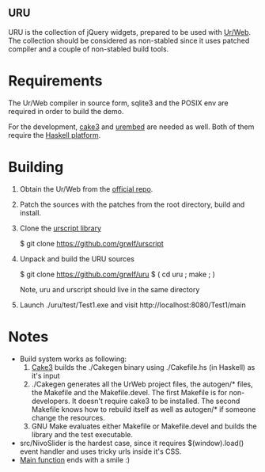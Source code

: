 URU
---

URU is the collection of jQuery widgets, prepared to be used with
[Ur/Web](http://www.impredicative.com/ur/). The collection should be considered
as non-stabled since it uses patched compiler and a couple of non-stabled build
tools.


Requirements
============

The Ur/Web compiler in source form, sqlite3 and the POSIX env are required in
order to build the demo.

For the development, [cake3](https://github.com/grwlf/cake3) and
[urembed](https://github.com/grwlf/urembed) are needed as well. Both of them
require the [Haskell platform](http://www.haskell.org/platform/).

Building
========

  1. Obtain the Ur/Web from the [official repo](http://hg.impredicative.com/urweb).
  2. Patch the sources with the patches from the root directory, build and
     install.
  3. Clone the [urscript library](https://github.com/grwlf/urscript)
        
        $ git clone https://github.com/grwlf/urscript

  4. Unpack and build the URU sources

        $ git clone https://github.com/grwlf/uru 
        $ ( cd uru ; make ; )

     Note, uru and urscript should live in the same directory

  5. Launch ./uru/test/Test1.exe and visit http://localhost:8080/Test1/main

Notes
=====

  * Build system works as following:
      1. [Cake3](https://github.com/grwlf/cake3) builds the ./Cakegen binary
         using ./Cakefile.hs (in Haskell) as it's input
      2. ./Cakegen generates all the UrWeb project files, the autogen/* files,
         the Makefile and the Makefile.devel. The first Makefile is for
         non-developers.  It doesn't require cake3 to be installed. The second
         Makefile knows how to rebuild itself as well as autogen/* if someone
         change the resources.
      3. GNU Make evaluates either Makefile or Makefile.devel and builds the
         library and the test executable.
  * src/NivoSlider is the hardest case, since it requires $(window).load()
    event handler and uses tricky urls inside it's CSS.
  * [Main function](https://github.com/grwlf/uru/blob/master/test/Test1.ur) ends
    with a smile :)



